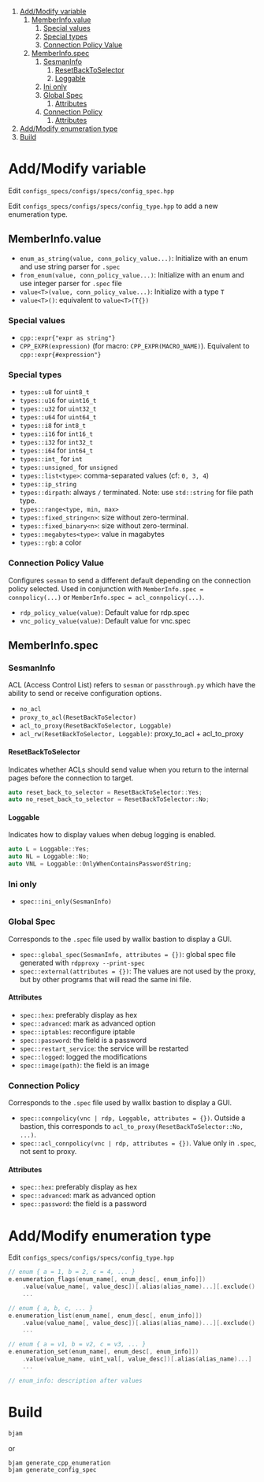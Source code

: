 1. [Add/Modify variable](#addmodify-variable)
    1. [MemberInfo.value](#memberinfovalue)
        1. [Special values](#special-values)
        2. [Special types](#special-types)
        3. [Connection Policy Value](#connection-policy-value)
    2. [MemberInfo.spec](#memberinfospec)
        1. [SesmanInfo](#sesmaninfo)
            1. [ResetBackToSelector](#resetbacktoselector)
            2. [Loggable](#loggable)
        2. [Ini only](#ini-only)
        3. [Global Spec](#global-spec)
            1. [Attributes](#attributes)
        4. [Connection Policy](#connection-policy)
            1. [Attributes](#attributes-1)
2. [Add/Modify enumeration type](#addmodify-enumeration-type)
3. [Build](#build)


# Add/Modify variable

Edit `configs_specs/configs/specs/config_spec.hpp`

Edit `configs_specs/configs/specs/config_type.hpp` to add a new enumeration type.


## MemberInfo.value

- `enum_as_string(value, conn_policy_value...)`: Initialize with an enum and use string parser for `.spec`
- `from_enum(value, conn_policy_value...)`: Initialize with an enum and use integer parser for `.spec` file
- `value<T>(value, conn_policy_value...)`: Initialize with a type `T`
- `value<T>()`: equivalent to `value<T>(T{})`

### Special values

- `cpp::expr{"expr as string"}`
- `CPP_EXPR(expression)` (for macro: `CPP_EXPR(MACRO_NAME)`). Equivalent to `cpp::expr{#expression"}`

### Special types

- `types::u8` for `uint8_t`
- `types::u16` for `uint16_t`
- `types::u32` for `uint32_t`
- `types::u64` for `uint64_t`
- `types::i8` for `int8_t`
- `types::i16` for `int16_t`
- `types::i32` for `int32_t`
- `types::i64` for `int64_t`
- `types::int_` for `int`
- `types::unsigned_` for `unsigned`
- `types::list<type>`: comma-separated values (cf: `0, 3, 4`)
- `types::ip_string`
- `types::dirpath`: always `/` terminated. Note: use `std::string` for file path type.
- `types::range<type, min, max>`
- `types::fixed_string<n>`: size without zero-terminal.
- `types::fixed_binary<n>`: size without zero-terminal.
- `types::megabytes<type>`: value in magabytes
- `types::rgb`: a color


### Connection Policy Value

Configures `sesman` to send a different default depending on the connection policy selected. Used in conjunction with `MemberInfo.spec = connpolicy(...)` or `MemberInfo.spec = acl_connpolicy(...)`.

- `rdp_policy_value(value)`: Default value for rdp.spec
- `vnc_policy_value(value)`: Default value for vnc.spec



## MemberInfo.spec

### SesmanInfo

ACL (Access Control List) refers to `sesman` or `passthrough.py` which have the ability to send or receive configuration options.

- `no_acl`
- `proxy_to_acl(ResetBackToSelector)`
- `acl_to_proxy(ResetBackToSelector, Loggable)`
- `acl_rw(ResetBackToSelector, Loggable)`: proxy_to_acl + acl_to_proxy

#### ResetBackToSelector

Indicates whether ACLs should send value when you return to the internal pages before the connection to target.

```cpp
auto reset_back_to_selector = ResetBackToSelector::Yes;
auto no_reset_back_to_selector = ResetBackToSelector::No;
```

#### Loggable

Indicates how to display values when debug logging is enabled.

```cpp
auto L = Loggable::Yes;
auto NL = Loggable::No;
auto VNL = Loggable::OnlyWhenContainsPasswordString;
```

### Ini only

- `spec::ini_only(SesmanInfo)`

### Global Spec

Corresponds to the `.spec` file used by wallix bastion to display a GUI.

- `spec::global_spec(SesmanInfo, attributes = {})`: global spec file generated with `rdpproxy --print-spec`
- `spec::external(attributes = {})`: The values are not used by the proxy, but by other programs that will read the same ini file.

#### Attributes

- `spec::hex`: preferably display as hex
- `spec::advanced`: mark as advanced option
- `spec::iptables`: reconfigure iptable
- `spec::password`: the field is a password
- `spec::restart_service`: the service will be restarted
- `spec::logged`: logged the modifications
- `spec::image(path)`: the field is an image

### Connection Policy

Corresponds to the `.spec` file used by wallix bastion to display a GUI.

- `spec::connpolicy(vnc | rdp, Loggable, attributes = {})`. Outside a bastion, this corresponds to `acl_to_proxy(ResetBackToSelector::No, ...)`.
- `spec::acl_connpolicy(vnc | rdp, attributes = {})`. Value only in `.spec`, not sent to proxy.

#### Attributes

- `spec::hex`: preferably display as hex
- `spec::advanced`: mark as advanced option
- `spec::password`: the field is a password



# Add/Modify enumeration type

Edit `configs_specs/configs/specs/config_type.hpp`

```cpp
// enum { a = 1, b = 2, c = 4, ... }
e.enumeration_flags(enum_name[, enum_desc[, enum_info]])
    .value(value_name[, value_desc])[.alias(alias_name)...][.exclude()...]
    ...

// enum { a, b, c, ... }
e.enumeration_list(enum_name[, enum_desc[, enum_info]])
    .value(value_name[, value_desc])[.alias(alias_name)...][.exclude()...]
    ...

// enum { a = v1, b = v2, c = v3, ... }
e.enumeration_set(enum_name[, enum_desc[, enum_info]])
    .value(value_name, uint_val[, value_desc])[.alias(alias_name)...]
    ...

// enum_info: description after values
```


# Build

```bash
bjam
```

or

```bash
bjam generate_cpp_enumeration
bjam generate_config_spec
```
